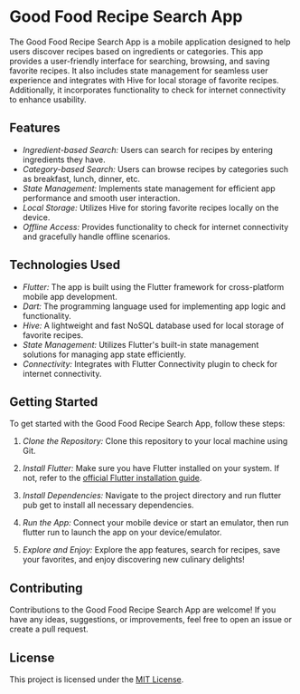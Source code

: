 # Good Food Recipe Search App

The Good Food Recipe Search App is a mobile application designed to help users discover recipes based on ingredients or categories. This app provides a user-friendly interface for searching, browsing, and saving favorite recipes. It also includes state management for seamless user experience and integrates with Hive for local storage of favorite recipes. Additionally, it incorporates functionality to check for internet connectivity to enhance usability.

## Features

- *Ingredient-based Search:* Users can search for recipes by entering ingredients they have.
- *Category-based Search:* Users can browse recipes by categories such as breakfast, lunch, dinner, etc.
- *State Management:* Implements state management for efficient app performance and smooth user interaction.
- *Local Storage:* Utilizes Hive for storing favorite recipes locally on the device.
- *Offline Access:* Provides functionality to check for internet connectivity and gracefully handle offline scenarios.

## Technologies Used

- *Flutter:* The app is built using the Flutter framework for cross-platform mobile app development.
- *Dart:* The programming language used for implementing app logic and functionality.
- *Hive:* A lightweight and fast NoSQL database used for local storage of favorite recipes.
- *State Management:* Utilizes Flutter's built-in state management solutions for managing app state efficiently.
- *Connectivity:* Integrates with Flutter Connectivity plugin to check for internet connectivity.

## Getting Started

To get started with the Good Food Recipe Search App, follow these steps:

1. *Clone the Repository:* Clone this repository to your local machine using Git.

2. *Install Flutter:* Make sure you have Flutter installed on your system. If not, refer to the [official Flutter installation guide](https://flutter.dev/docs/get-started/install).

3. *Install Dependencies:* Navigate to the project directory and run flutter pub get to install all necessary dependencies.

4. *Run the App:* Connect your mobile device or start an emulator, then run flutter run to launch the app on your device/emulator.

5. *Explore and Enjoy:* Explore the app features, search for recipes, save your favorites, and enjoy discovering new culinary delights!

## Contributing

Contributions to the Good Food Recipe Search App are welcome! If you have any ideas, suggestions, or improvements, feel free to open an issue or create a pull request.

## License

This project is licensed under the [MIT License](LICENSE).
